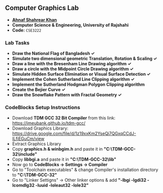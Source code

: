 ## Computer Graphics Lab
- **[Ahnaf Shahrear Khan](https://github.com/ahnafshahrear)**
- **Computer Science & Engineering, University of Rajshahi**
- **Code:** `CSE3222`

### Lab Tasks
- **Draw the National Flag of Bangladesh ✓**
- **Simulate two dimensional geometric Translation, Rotation & Scaling ✓**
- **Draw a line with the Bresenham Line Drawing algorithm ✓**
- **Draw a circle with the Midpoint Circle Drawing algorithm ✓**
- **Simulate Hidden Surface Elimination or Visual Surface Detection ✓**
- **Implement the Cohen Sutherland Line Clipping algorithm ✓**
- **Implement the Sutherland Hodgman Polygon Clipping algorithm** 
- **Create the Bejier Curve ✓**
- **Draw the Snowflake Pattern with Fractal Geometry ✓**

### CodeBlocks Setup Instructions
- Download **TDM GCC 32 Bit Compiler** from this link: https://jmeubank.github.io/tdm-gcc/
- Download Graphics Library: https://drive.google.com/file/d/1z19xxKm2YseQi7QGxqCCdJ-lLfiEGuCm/view
- Extract Graphics Library
- Copy **graphics.h & winbgim.h** and paste it in **"C:\\TDM-GCC-32\\include"**
- Copy **libbgi.a** and paste it in **"C:\\TDM-GCC-32\\lib"**
- Now go to **CodeBlocks -> Settings -> Compiler** 
- Go to "Toolchain executables" & change Compiler's installation directory to **"C:\\TDM-GCC-32"**
- Go to "Linker Settigns" -> Other linker options & add **"-lbgi -lgdi32 -lcomdlg32 -luuid -loleaut32 -lole32"**
